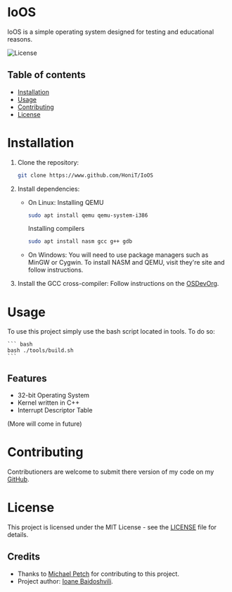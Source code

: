 # IoOS

IoOS is a simple operating system designed for testing and educational reasons.

![License](LICENSE)


## Table of contents
- [Installation](#installation)
- [Usage](#usage)
- [Contributing](#contributing)
- [License](#license)


# Installation

1. Clone the repository:
    ``` bash
    git clone https://www.github.com/HoniT/IoOS
    ```

2. Install dependencies:
    - On Linux:
        Installing QEMU
        ``` bash
        sudo apt install qemu qemu-system-i386
        ```

        Installing compilers
        ``` bash
        sudo apt install nasm gcc g++ gdb
        ```
    
    - On Windows:
        You will need to use package managers such as MinGW or Cygwin.
        To install NASM and QEMU, visit they're site and follow instructions.

3. Install the GCC cross-compiler:
    Follow instructions on the [OSDevOrg](https://www.wiki.osdev.org/GCC_Cross-Compiler).


# Usage

To use this project simply use the bash script located in tools. To do so:

    ``` bash
    bash ./tools/build.sh
    ```


## Features

- 32-bit Operating System
- Kernel written in C++
- Interrupt Descriptor Table

(More will come in future)


# Contributing

Contributioners are welcome to submit there version of my code on my [GitHub](https://www.github.com/HoniT/IoOS).


# License

This project is licensed under the MIT License - see the [LICENSE](LICENSE) file for details.



## Credits
- Thanks to [Michael Petch](https://www.github.com/mpetch) for contributing to this project.
- Project author: [Ioane Baidoshvili](https://www.github.com/HoniT).